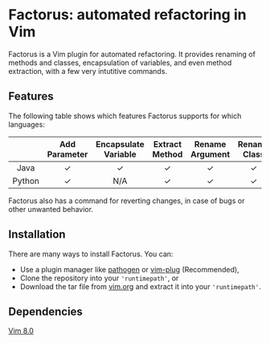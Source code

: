 # Factorus: automated refactoring in Vim

Factorus is a Vim plugin for automated refactoring. It provides 
renaming of methods and classes, encapsulation of variables, 
and even method extraction, with a few very intutitive commands.

## Features

The following table shows which features Factorus supports for
which languages:

|              |Add  Parameter|Encapsulate Variable|Extract Method|Rename  Argument|Rename Class|Rename Method |Rename Field|
|:------------:|:------------:|:------------------:|:------------:|:-------------: |:----------:|:------------:|:----------:|
|     Java     |   &#10003;   |      &#10003;      |   &#10003;   |    &#10003;    |  &#10003;  |   &#10003;   |  &#10003;  |
|    Python    |   &#10003;   |         N/A        |   &#10003;   |    &#10003;    |  &#10003;  |   &#10003;   |     N/A    |


Factorus also has a command for reverting changes, in case of bugs or other unwanted behavior.

## Installation

There are many ways to install Factorus. You can:

+ Use a plugin manager like [pathogen](https://github.com/tpope/vim-pathogen) or [vim-plug](https://github.com/junegunn/vim-plug) (Recommended), 
+ Clone the repository into your `'runtimepath'`, or
+ Download the tar file from [vim.org](http://www.vim.org/) and extract it into your `'runtimepath'`.

## Dependencies

[Vim 8.0](http://www.vim.org/)
